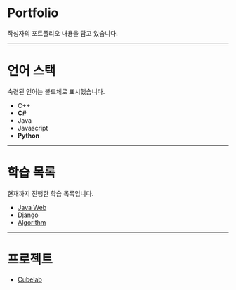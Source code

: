# Portfolio
 작성자의 포트폴리오 내용을 담고 있습니다.

---

# 언어 스택
숙련된 언어는 볼드체로 표시했습니다.
* C++
* **C#**
* Java
* Javascript
* **Python**


---

# 학습 목록
현재까지 진행한 학습 목록입니다.
* [Java Web](https://github.com/ChoiHeon/java_web_study)
* [Django](https://github.com/ChoiHeon/django_study)
* [Algorithm](https://github.com/ChoiHeon/algorithm)

---

# 프로젝트
* [Cubelab](https://github.com/ChoiHeon/cubelab)
